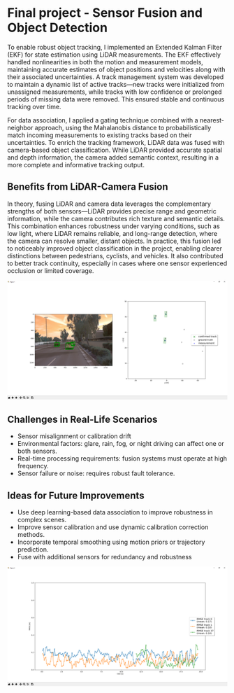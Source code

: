 # Final project - Sensor Fusion and Object Detection
To enable robust object tracking, I implemented an Extended Kalman Filter (EKF) for state estimation using LiDAR measurements. The EKF effectively handled nonlinearities in both the motion and measurement models, maintaining accurate estimates of object positions and velocities along with their associated uncertainties. A track management system was developed to maintain a dynamic list of active tracks—new tracks were initialized from unassigned measurements, while tracks with low confidence or prolonged periods of missing data were removed. This ensured stable and continuous tracking over time.

For data association, I applied a gating technique combined with a nearest-neighbor approach, using the Mahalanobis distance to probabilistically match incoming measurements to existing tracks based on their uncertainties. To enrich the tracking framework, LiDAR data was fused with camera-based object classification. While LiDAR provided accurate spatial and depth information, the camera added semantic context, resulting in a more complete and informative tracking output.

## Benefits from LiDAR-Camera Fusion

In theory, fusing LiDAR and camera data leverages the complementary strengths of both sensors—LiDAR provides precise range and geometric information, while the camera contributes rich texture and semantic details. This combination enhances robustness under varying conditions, such as low light, where LiDAR remains reliable, and long-range detection, where the camera can resolve smaller, distant objects. In practice, this fusion led to noticeably improved object classification in the project, enabling clearer distinctions between pedestrians, cyclists, and vehicles. It also contributed to better track continuity, especially in cases where one sensor experienced occlusion or limited coverage.

<img src="img/tracking1.PNG"/>

## Challenges in Real-Life Scenarios
- Sensor misalignment or calibration drift
- Environmental factors: glare, rain, fog, or night driving can affect one or both sensors.
- Real-time processing requirements: fusion systems must operate at high frequency.
- Sensor failure or noise: requires robust fault tolerance.

## Ideas for Future Improvements
- Use deep learning-based data association to improve robustness in complex scenes.
- Improve sensor calibration and use dynamic calibration correction methods.
- Incorporate temporal smoothing using motion priors or trajectory prediction.
- Fuse with additional sensors for redundancy and robustness

<img src="img/graph1.PNG"/>

